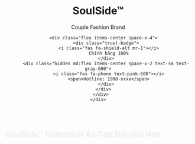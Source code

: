 <!DOCTYPE html>
<html lang="vi">
<head>
  <meta charset="UTF-8" />
  <meta name="viewport" content="width=device-width, initial-scale=1.0"/>
  <title>SoulSide™ - Áo Cặp Đôi Cao Cấp | Chính Hãng</title>
  <script src="https://cdn.tailwindcss.com"></script>
  <link href="https://cdnjs.cloudflare.com/ajax/libs/font-awesome/6.0.0/css/all.min.css" rel="stylesheet">
  <link href="https://fonts.googleapis.com/css2?family=Inter:wght@300;400;500;600;700;800&display=swap" rel="stylesheet">
  <style>
    * { font-family: 'Inter', sans-serif; }
    
    .gradient-bg { background: linear-gradient(135deg, #ff6b9d 0%, #c44569 50%, #f8b500 100%); }
    .product-image { transition: transform 0.3s ease; }
    .product-image:hover { transform: scale(1.05); }
    
    .sticky-cta {
      position: fixed;
      bottom: 0;
      left: 0;
      right: 0;
      background: linear-gradient(90deg, #ff6b9d, #c44569);
      color: white;
      padding: 16px 20px;
      text-align: center;
      z-index: 1000;
      box-shadow: 0 -4px 20px rgba(0,0,0,0.15);
      display: none;
    }
    
    @media (max-width: 768px) {
      .sticky-cta { display: block; }
      body { padding-bottom: 80px; }
    }
    
    .feature-card {
      transition: all 0.3s ease;
      border: 2px solid transparent;
    }
    .feature-card:hover {
      transform: translateY(-4px);
      border-color: #ff6b9d;
      box-shadow: 0 10px 30px rgba(255, 107, 157, 0.2);
    }
    
    .size-option {
      transition: all 0.2s ease;
      cursor: pointer;
    }
    .size-option:hover {
      background: #ff6b9d;
      color: white;
    }
    .size-option.selected {
      background: #c44569;
      color: white;
      border-color: #c44569;
    }
    
    .quantity-btn {
      transition: all 0.2s ease;
    }
    .quantity-btn:hover {
      background: #ff6b9d;
      color: white;
    }
    
    .pulse-animation {
      animation: pulse 2s infinite;
    }
    @keyframes pulse {
      0%, 100% { transform: scale(1); }
      50% { transform: scale(1.05); }
    }
    
    .fade-in {
      animation: fadeIn 0.8s ease-out;
    }
    @keyframes fadeIn {
      from { opacity: 0; transform: translateY(20px); }
      to { opacity: 1; transform: translateY(0); }
    }
    
    .review-stars {
      color: #fbbf24;
    }
    
    .trust-badge {
      background: linear-gradient(45deg, #10b981, #059669);
      color: white;
      padding: 8px 16px;
      border-radius: 20px;
      font-size: 12px;
      font-weight: 600;
    }
  </style>
</head>
<body class="bg-gray-50 text-gray-800">

  <!-- Header -->
  <header class="bg-white shadow-lg sticky top-0 z-50">
    <div class="max-w-6xl mx-auto px-4 py-4">
      <div class="flex items-center justify-between">
        <div class="flex items-center space-x-3">
          <div class="w-12 h-12 gradient-bg rounded-full flex items-center justify-center">
            <i class="fas fa-heart text-white text-xl"></i>
          </div>
          <div>
            <h1 class="text-2xl font-bold text-gray-800">SoulSide™</h1>
            <p class="text-xs text-gray-500">Couple Fashion Brand</p>
          </div>
        </div>
        
        <div class="flex items-center space-x-4">
          <div class="trust-badge">
            <i class="fas fa-shield-alt mr-1"></i>
            Chính hãng 100%
          </div>
          <div class="hidden md:flex items-center space-x-2 text-sm text-gray-600">
            <i class="fas fa-phone text-pink-500"></i>
            <span>Hotline: 1900-xxxx</span>
          </div>
        </div>
      </div>
    </div>
  </header>

  <!-- Banner -->
  <section class="gradient-bg text-white text-center py-8 fade-in">
    <div class="max-w-4xl mx-auto px-4">
      <h1 class="text-4xl md:text-5xl font-bold mb-4">
        SoulSide™ Collection
        <span class="block text-2xl md:text-3xl font-normal mt-2">Áo Cặp Đôi Giới Hạn</span>
      </h1>
      <div class="flex items-center justify-center space-x-6 mt-6">
        <div class="flex items-center space-x-1">
          <div class="review-stars">
